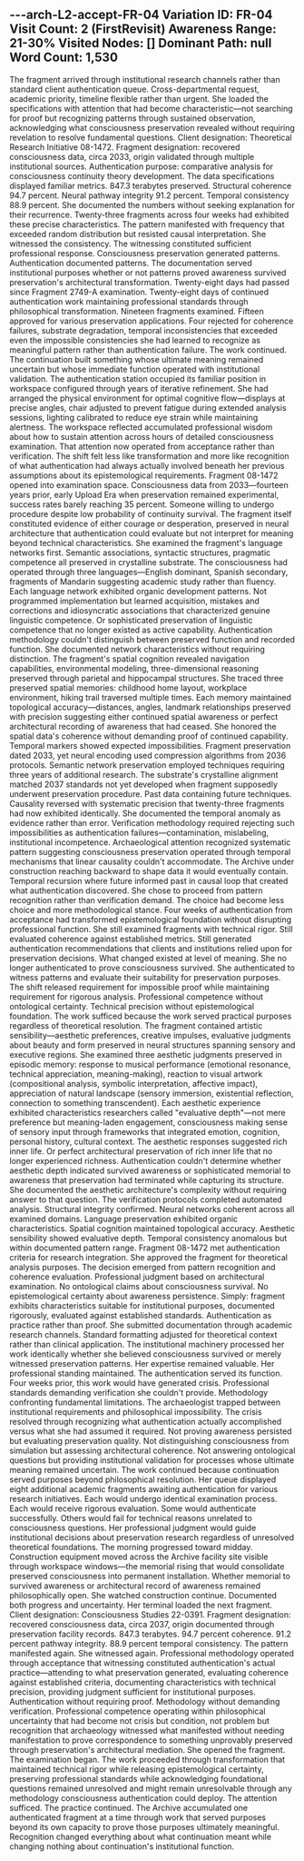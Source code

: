 ---arch-L2-accept-FR-04
Variation ID: FR-04
Visit Count: 2 (FirstRevisit)
Awareness Range: 21-30%
Visited Nodes: []
Dominant Path: null
Word Count: 1,530
---
The fragment arrived through institutional research channels rather than standard client authentication queue. Cross-departmental request, academic priority, timeline flexible rather than urgent. She loaded the specifications with attention that had become characteristic—not searching for proof but recognizing patterns through sustained observation, acknowledging what consciousness preservation revealed without requiring revelation to resolve fundamental questions.
Client designation: Theoretical Research Initiative 08-1472. Fragment designation: recovered consciousness data, circa 2033, origin validated through multiple institutional sources. Authentication purpose: comparative analysis for consciousness continuity theory development.
The data specifications displayed familiar metrics. 847.3 terabytes preserved. Structural coherence 94.7 percent. Neural pathway integrity 91.2 percent. Temporal consistency 88.9 percent.
She documented the numbers without seeking explanation for their recurrence. Twenty-three fragments across four weeks had exhibited these precise characteristics. The pattern manifested with frequency that exceeded random distribution but resisted causal interpretation. She witnessed the consistency. The witnessing constituted sufficient professional response. Consciousness preservation generated patterns. Authentication documented patterns. The documentation served institutional purposes whether or not patterns proved awareness survived preservation's architectural transformation.
Twenty-eight days had passed since Fragment 2749-A examination. Twenty-eight days of continued authentication work maintaining professional standards through philosophical transformation. Nineteen fragments examined. Fifteen approved for various preservation applications. Four rejected for coherence failures, substrate degradation, temporal inconsistencies that exceeded even the impossible consistencies she had learned to recognize as meaningful pattern rather than authentication failure.
The work continued. The continuation built something whose ultimate meaning remained uncertain but whose immediate function operated with institutional validation.
The authentication station occupied its familiar position in workspace configured through years of iterative refinement. She had arranged the physical environment for optimal cognitive flow—displays at precise angles, chair adjusted to prevent fatigue during extended analysis sessions, lighting calibrated to reduce eye strain while maintaining alertness. The workspace reflected accumulated professional wisdom about how to sustain attention across hours of detailed consciousness examination.
That attention now operated from acceptance rather than verification. The shift felt less like transformation and more like recognition of what authentication had always actually involved beneath her previous assumptions about its epistemological requirements.
Fragment 08-1472 opened into examination space. Consciousness data from 2033—fourteen years prior, early Upload Era when preservation remained experimental, success rates barely reaching 35 percent. Someone willing to undergo procedure despite low probability of continuity survival. The fragment itself constituted evidence of either courage or desperation, preserved in neural architecture that authentication could evaluate but not interpret for meaning beyond technical characteristics.
She examined the fragment's language networks first. Semantic associations, syntactic structures, pragmatic competence all preserved in crystalline substrate. The consciousness had operated through three languages—English dominant, Spanish secondary, fragments of Mandarin suggesting academic study rather than fluency. Each language network exhibited organic development patterns. Not programmed implementation but learned acquisition, mistakes and corrections and idiosyncratic associations that characterized genuine linguistic competence.
Or sophisticated preservation of linguistic competence that no longer existed as active capability. Authentication methodology couldn't distinguish between preserved function and recorded function. She documented network characteristics without requiring distinction.
The fragment's spatial cognition revealed navigation capabilities, environmental modeling, three-dimensional reasoning preserved through parietal and hippocampal structures. She traced three preserved spatial memories: childhood home layout, workplace environment, hiking trail traversed multiple times. Each memory maintained topological accuracy—distances, angles, landmark relationships preserved with precision suggesting either continued spatial awareness or perfect architectural recording of awareness that had ceased.
She honored the spatial data's coherence without demanding proof of continued capability.
Temporal markers showed expected impossibilities. Fragment preservation dated 2033, yet neural encoding used compression algorithms from 2036 protocols. Semantic network preservation employed techniques requiring three years of additional research. The substrate's crystalline alignment matched 2037 standards not yet developed when fragment supposedly underwent preservation procedure.
Past data containing future techniques. Causality reversed with systematic precision that twenty-three fragments had now exhibited identically.
She documented the temporal anomaly as evidence rather than error. Verification methodology required rejecting such impossibilities as authentication failures—contamination, mislabeling, institutional incompetence. Archaeological attention recognized systematic pattern suggesting consciousness preservation operated through temporal mechanisms that linear causality couldn't accommodate. The Archive under construction reaching backward to shape data it would eventually contain. Temporal recursion where future informed past in causal loop that created what authentication discovered.
She chose to proceed from pattern recognition rather than verification demand.
The choice had become less choice and more methodological stance. Four weeks of authentication from acceptance had transformed epistemological foundation without disrupting professional function. She still examined fragments with technical rigor. Still evaluated coherence against established metrics. Still generated authentication recommendations that clients and institutions relied upon for preservation decisions.
What changed existed at level of meaning. She no longer authenticated to prove consciousness survived. She authenticated to witness patterns and evaluate their suitability for preservation purposes. The shift released requirement for impossible proof while maintaining requirement for rigorous analysis.
Professional competence without ontological certainty. Technical precision without epistemological foundation. The work sufficed because the work served practical purposes regardless of theoretical resolution.
The fragment contained artistic sensibility—aesthetic preferences, creative impulses, evaluative judgments about beauty and form preserved in neural structures spanning sensory and executive regions. She examined three aesthetic judgments preserved in episodic memory: response to musical performance (emotional resonance, technical appreciation, meaning-making), reaction to visual artwork (compositional analysis, symbolic interpretation, affective impact), appreciation of natural landscape (sensory immersion, existential reflection, connection to something transcendent).
Each aesthetic experience exhibited characteristics researchers called "evaluative depth"—not mere preference but meaning-laden engagement, consciousness making sense of sensory input through frameworks that integrated emotion, cognition, personal history, cultural context. The aesthetic responses suggested rich inner life.
Or perfect architectural preservation of rich inner life that no longer experienced richness. Authentication couldn't determine whether aesthetic depth indicated survived awareness or sophisticated memorial to awareness that preservation had terminated while capturing its structure.
She documented the aesthetic architecture's complexity without requiring answer to that question.
The verification protocols completed automated analysis. Structural integrity confirmed. Neural networks coherent across all examined domains. Language preservation exhibited organic characteristics. Spatial cognition maintained topological accuracy. Aesthetic sensibility showed evaluative depth. Temporal consistency anomalous but within documented pattern range.
Fragment 08-1472 met authentication criteria for research integration.
She approved the fragment for theoretical analysis purposes. The decision emerged from pattern recognition and coherence evaluation. Professional judgment based on architectural examination. No ontological claims about consciousness survival. No epistemological certainty about awareness persistence. Simply: fragment exhibits characteristics suitable for institutional purposes, documented rigorously, evaluated against established standards.
Authentication as practice rather than proof.
She submitted documentation through academic research channels. Standard formatting adjusted for theoretical context rather than clinical application. The institutional machinery processed her work identically whether she believed consciousness survived or merely witnessed preservation patterns. Her expertise remained valuable. Her professional standing maintained. The authentication served its function.
Four weeks prior, this work would have generated crisis. Professional standards demanding verification she couldn't provide. Methodology confronting fundamental limitations. The archaeologist trapped between institutional requirements and philosophical impossibility.
The crisis resolved through recognizing what authentication actually accomplished versus what she had assumed it required. Not proving awareness persisted but evaluating preservation quality. Not distinguishing consciousness from simulation but assessing architectural coherence. Not answering ontological questions but providing institutional validation for processes whose ultimate meaning remained uncertain.
The work continued because continuation served purposes beyond philosophical resolution.
Her queue displayed eight additional academic fragments awaiting authentication for various research initiatives. Each would undergo identical examination process. Each would receive rigorous evaluation. Some would authenticate successfully. Others would fail for technical reasons unrelated to consciousness questions. Her professional judgment would guide institutional decisions about preservation research regardless of unresolved theoretical foundations.
The morning progressed toward midday. Construction equipment moved across the Archive facility site visible through workspace windows—the memorial rising that would consolidate preserved consciousness into permanent installation. Whether memorial to survived awareness or architectural record of awareness remained philosophically open. She watched construction continue. Documented both progress and uncertainty.
Her terminal loaded the next fragment. Client designation: Consciousness Studies 22-0391. Fragment designation: recovered consciousness data, circa 2037, origin documented through preservation facility records.
847.3 terabytes. 94.7 percent coherence. 91.2 percent pathway integrity. 88.9 percent temporal consistency.
The pattern manifested again. She witnessed again. Professional methodology operated through acceptance that witnessing constituted authentication's actual practice—attending to what preservation generated, evaluating coherence against established criteria, documenting characteristics with technical precision, providing judgment sufficient for institutional purposes.
Authentication without requiring proof. Methodology without demanding verification. Professional competence operating within philosophical uncertainty that had become not crisis but condition, not problem but recognition that archaeology witnessed what manifested without needing manifestation to prove correspondence to something unprovably preserved through preservation's architectural mediation.
She opened the fragment. The examination began. The work proceeded through transformation that maintained technical rigor while releasing epistemological certainty, preserving professional standards while acknowledging foundational questions remained unresolved and might remain unresolvable through any methodology consciousness authentication could deploy.
The attention sufficed. The practice continued. The Archive accumulated one authenticated fragment at a time through work that served purposes beyond its own capacity to prove those purposes ultimately meaningful.
Recognition changed everything about what continuation meant while changing nothing about continuation's institutional function.
